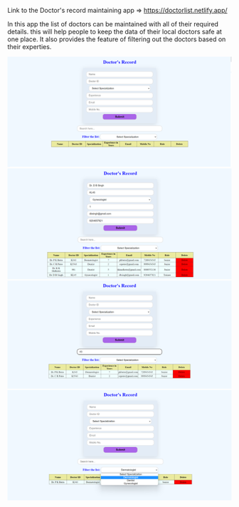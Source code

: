 Link to the Doctor's record maintaining app => https://doctorlist.netlify.app/

In this app the list of doctors can be maintained with all of their required details. this will help people to keep the data of their local doctors safe at one place.
It also provides the feature of filtering out the doctors based on their experties.

![basic_page](image_1.png)
![inputs](image_2.png)
![search](image_3.png)
![filter](image_4.png)